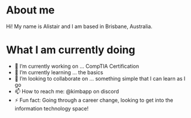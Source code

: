# About me
Hi! My name is Alistair and I am based in Brisbane, Australia.


# What I am currently doing
- 🔭 I’m currently working on ... CompTIA Certification
- 🌱 I’m currently learning ... the basics
- 👯 I’m looking to collaborate on ... something simple that I can learn as I go
- 📫 How to reach me: @kimbapp on discord
- ⚡ Fun fact: Going through a career change, looking to get into the information technology space!

